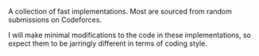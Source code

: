 A collection of fast implementations. Most are sourced from random submissions on Codeforces.

I will make minimal modifications to the code in these implementations, so expect them to be jarringly different in terms of coding style.